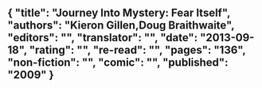 {
 "title": "Journey Into Mystery: Fear Itself",
 "authors": "Kieron Gillen,Doug Braithwaite",
 "editors": "",
 "translator": "",
 "date": "2013-09-18",
 "rating": "",
 "re-read": "",
 "pages": "136",
 "non-fiction": "",
 "comic": "",
 "published": "2009"
}
---

